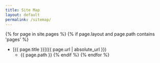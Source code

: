 ```yaml
---
title: Site Map
layout: default
permalink: /sitemap/
---
```


{% for page in site.pages %}
{% if page.layout and page.path contains 'pages' %}
- [{{ page.title }}]({{ page.url | absolute_url }})
	- {{ page.path }}
{% endif %}
{% endfor %}